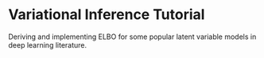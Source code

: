 # Variational Inference Tutorial

Deriving and implementing ELBO for some popular latent variable models in deep learning literature.
